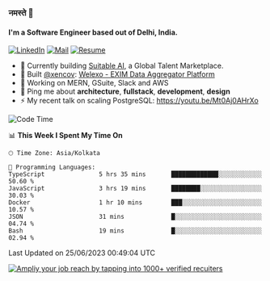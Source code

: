 ### नमस्ते 🙏

#### I'm a Software Engineer based out of Delhi, India.

[![LinkedIn](https://img.shields.io/badge/linkedin-%230077B5.svg)](https://linkedin.com/in/sambhav2612)
[![Mail](https://img.shields.io/badge/gmail-D14836)](mailto:sambhavjain2612@gmail.com)
[![Resume](https://img.shields.io/badge/resume-%23#FFFF00.svg)](https://mega.nz/file/IjA3yaoB#BFfQg1-aKva0piAd_wWs8Hf5dlnYRQ2ZkwtYwNMzBhA)

- 🏢 Currently building [Suitable AI](https://suitable.ai), a Global Talent Marketplace.
- 💅 Built [@xencov](https://github.com/xencov): [Welexo - EXIM Data Aggregator Platform](https://welexo.com)
- 🌱 Working on MERN, GSuite, Slack and AWS
- 💬 Ping me about **architecture**, **fullstack**, **development**, **design**
- ⚡️ My recent talk on scaling PostgreSQL: https://youtu.be/Mt0Aj0AHrXo

<!--START_SECTION:waka-->
![Code Time](http://img.shields.io/badge/Code%20Time-3%2C489%20hrs%2019%20mins-blue)

📊 **This Week I Spent My Time On** 

```text
🕑︎ Time Zone: Asia/Kolkata

💬 Programming Languages: 
TypeScript               5 hrs 35 mins       █████████████░░░░░░░░░░░░   50.60 % 
JavaScript               3 hrs 19 mins       ████████░░░░░░░░░░░░░░░░░   30.03 % 
Docker                   1 hr 10 mins        ███░░░░░░░░░░░░░░░░░░░░░░   10.57 % 
JSON                     31 mins             █░░░░░░░░░░░░░░░░░░░░░░░░   04.74 % 
Bash                     19 mins             █░░░░░░░░░░░░░░░░░░░░░░░░   02.94 % 
```


 Last Updated on 25/06/2023 00:49:04 UTC
<!--END_SECTION:waka-->

[![Ampliy your job reach by tapping into 1000+ verified recuiters](https://user-images.githubusercontent.com/19583619/212717528-45b497fd-e886-4452-90fe-93829667bd63.png)](https://suitable.ai)

